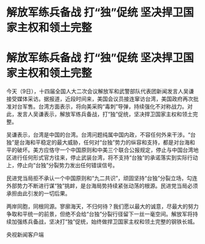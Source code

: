 # 解放军练兵备战 打“独”促统 坚决捍卫国家主权和领土完整

# 解放军练兵备战 打“独”促统 坚决捍卫国家主权和领土完整

今天（9日），十四届全国人大二次会议解放军和武警部队代表团新闻发言人吴谦接受媒体采访。据报道，近段时间来，美国会议员接连窜访台湾，美国政府再次批准对台军售。台湾方面表示，将向美采购“毒刺”导弹，持续强化不对称战力。对此，发言人吴谦表示，解放军练兵备战，打“独”促统，坚决捍卫国家主权和领土完整。

吴谦表示，台湾是中国的台湾。台湾问题纯属中国内政，不容任何外来干涉。“台独”是台海和平稳定的最大威胁，任何对“台独”势力的纵容和支持，都是对台海和平的破坏。美方应恪守一个中国原则和中美三个联合公报规定，停止与中国台湾地区进行任何形式官方往来，停止武装台湾，将不支持“台独”的承诺落实到实际行动上，停止向“台独”分裂势力发出任何错误信号。

民进党当局拒不承认一个中国原则和“九二共识”，顽固坚持“台独”分裂立场，勾连外部势力不断进行谋“独”挑衅，是台海局势持续紧张动荡的根源。民进党当局必须承担由此引发的一切后果。

两岸同胞，同根同源。寥廓海天，不归何待？我们愿以最大的诚意，尽最大的努力争取和平统一的前景，但绝不会给“台独”分裂行径留下一丝一毫空间。解放军将持续加强练兵备战，坚决打“独”促统，始终做捍卫国家主权和领土完整的钢铁长城。

央视新闻客户端

